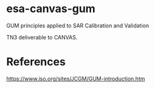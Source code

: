 # esa-canvas-gum
GUM principles applied to SAR Calibration and Validation

TN3 deliverable to CANVAS.


# References

https://www.iso.org/sites/JCGM/GUM-introduction.htm
